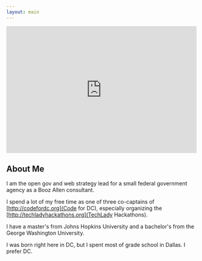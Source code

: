 ```yaml
---
layout: main
---
```


<iframe src="https://www.flickr.com/photos/mvjantzen/11361250074/in/photostream/player/" width="500" height="333" frameborder="0"></iframe>

## About Me

I am the open gov and web strategy lead for a small federal government agency as a Booz Allen consultant.

I spend a lot of my free time as one of three co-captains of [http://codefordc.org](Code for DC), especially organizing the [http://techladyhackathons.org](TechLady Hackathons).

I have a master's from Johns Hopkins University and a bachelor's from the George Washington University.

I was born right here in DC, but I spent most of grade school in Dallas. I prefer DC.
